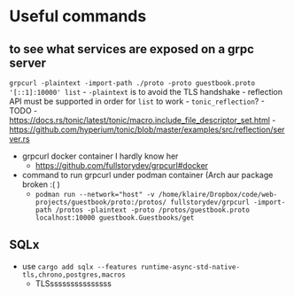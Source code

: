 # Useful commands
## to see what services are exposed on a grpc server
`grpcurl -plaintext -import-path ./proto -proto guestbook.proto '[::1]:10000' list`
    - `-plaintext` is to avoid the TLS handshake
    - reflection API must be supported in order for `list` to work
        - `tonic_reflection`?
        - TODO
            - https://docs.rs/tonic/latest/tonic/macro.include_file_descriptor_set.html
            - https://github.com/hyperium/tonic/blob/master/examples/src/reflection/server.rs

- grpcurl docker container I hardly know her
    - https://github.com/fullstorydev/grpcurl#docker
- command to run grpcurl under podman container (Arch aur package broken :( )
    - `podman run --network="host" -v /home/klaire/Dropbox/code/web-projects/guestbook/proto:/protos/ fullstorydev/grpcurl -import-path /protos -plaintext -proto /protos/guestbook.proto localhost:10000 guestbook.Guestbooks/get`

## SQLx
- use `cargo add sqlx --features runtime-async-std-native-tls,chrono,postgres,macros`
    - TLSsssssssssssssss

